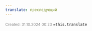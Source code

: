 ```yaml
---
translate: преследующий
---
```

<span style="font-size:12px; color:#888888;">Created: 31.10.2024 00:23</span>
 `=this.translate`